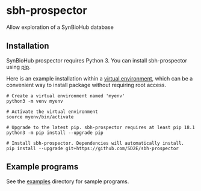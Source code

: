 # sbh-prospector
Allow exploration of a SynBioHub database

## Installation

SynBioHub prospector requires Python 3. You can install sbh-prospector
using [pip](https://docs.python.org/3/installing/index.html).

Here is an example installation within a
[virtual environment](https://docs.python.org/3/library/venv.html),
which can be a convenient way to install package without requiring
root access.

```shell
# Create a virtual environment named 'myenv'
python3 -m venv myenv

# Activate the virtual environment
source myenv/bin/activate

# Upgrade to the latest pip. sbh-prospector requires at least pip 18.1
python3 -m pip install --upgrade pip

# Install sbh-prospector. Dependencies will automatically install.
pip install --upgrade git+https://github.com/SD2E/sbh-prospector
```

## Example programs

See the [examples](examples) directory for sample programs.
